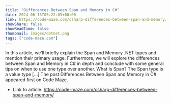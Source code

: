 ```yaml
---
title: "Differences Between Span and Memory in C#"
date: 2024-06-13T05:22:05+00:00
link: https://code-maze.com/csharp-differences-between-span-and-memory/
showShare: false
showReadTime: false
thumbnail: images/dotnet.png
tags: ["code-maze.com"]
---
```

In this article, we’ll briefly explain the Span and Memory .NET types and mention their primary usage. Furthermore, we will explore the differences between Span and Memory in C# in depth and conclude with some general tips on when to use one type over another. What Is Span<T>? The Span<T> type is a value type […]
The post Differences Between Span and Memory in C# appeared first on Code Maze.

- Link to article: https://code-maze.com/csharp-differences-between-span-and-memory/